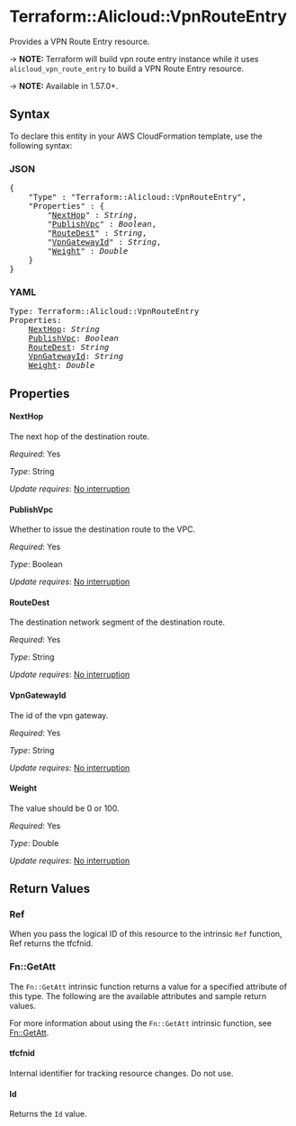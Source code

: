 # Terraform::Alicloud::VpnRouteEntry

Provides a VPN Route Entry resource.

-> **NOTE:** Terraform will build vpn route entry instance while it uses `alicloud_vpn_route_entry` to build a VPN Route Entry resource.

-> **NOTE:** Available in 1.57.0+.

## Syntax

To declare this entity in your AWS CloudFormation template, use the following syntax:

### JSON

<pre>
{
    "Type" : "Terraform::Alicloud::VpnRouteEntry",
    "Properties" : {
        "<a href="#nexthop" title="NextHop">NextHop</a>" : <i>String</i>,
        "<a href="#publishvpc" title="PublishVpc">PublishVpc</a>" : <i>Boolean</i>,
        "<a href="#routedest" title="RouteDest">RouteDest</a>" : <i>String</i>,
        "<a href="#vpngatewayid" title="VpnGatewayId">VpnGatewayId</a>" : <i>String</i>,
        "<a href="#weight" title="Weight">Weight</a>" : <i>Double</i>
    }
}
</pre>

### YAML

<pre>
Type: Terraform::Alicloud::VpnRouteEntry
Properties:
    <a href="#nexthop" title="NextHop">NextHop</a>: <i>String</i>
    <a href="#publishvpc" title="PublishVpc">PublishVpc</a>: <i>Boolean</i>
    <a href="#routedest" title="RouteDest">RouteDest</a>: <i>String</i>
    <a href="#vpngatewayid" title="VpnGatewayId">VpnGatewayId</a>: <i>String</i>
    <a href="#weight" title="Weight">Weight</a>: <i>Double</i>
</pre>

## Properties

#### NextHop

The next hop of the destination route.

_Required_: Yes

_Type_: String

_Update requires_: [No interruption](https://docs.aws.amazon.com/AWSCloudFormation/latest/UserGuide/using-cfn-updating-stacks-update-behaviors.html#update-no-interrupt)

#### PublishVpc

Whether to issue the destination route to the VPC.

_Required_: Yes

_Type_: Boolean

_Update requires_: [No interruption](https://docs.aws.amazon.com/AWSCloudFormation/latest/UserGuide/using-cfn-updating-stacks-update-behaviors.html#update-no-interrupt)

#### RouteDest

The destination network segment of the destination route.

_Required_: Yes

_Type_: String

_Update requires_: [No interruption](https://docs.aws.amazon.com/AWSCloudFormation/latest/UserGuide/using-cfn-updating-stacks-update-behaviors.html#update-no-interrupt)

#### VpnGatewayId

The id of the vpn gateway.

_Required_: Yes

_Type_: String

_Update requires_: [No interruption](https://docs.aws.amazon.com/AWSCloudFormation/latest/UserGuide/using-cfn-updating-stacks-update-behaviors.html#update-no-interrupt)

#### Weight

The value should be 0 or 100.

_Required_: Yes

_Type_: Double

_Update requires_: [No interruption](https://docs.aws.amazon.com/AWSCloudFormation/latest/UserGuide/using-cfn-updating-stacks-update-behaviors.html#update-no-interrupt)

## Return Values

### Ref

When you pass the logical ID of this resource to the intrinsic `Ref` function, Ref returns the tfcfnid.

### Fn::GetAtt

The `Fn::GetAtt` intrinsic function returns a value for a specified attribute of this type. The following are the available attributes and sample return values.

For more information about using the `Fn::GetAtt` intrinsic function, see [Fn::GetAtt](https://docs.aws.amazon.com/AWSCloudFormation/latest/UserGuide/intrinsic-function-reference-getatt.html).

#### tfcfnid

Internal identifier for tracking resource changes. Do not use.

#### Id

Returns the <code>Id</code> value.

